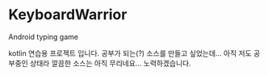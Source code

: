 # KeyboardWarrior
Android typing game

kotlin 연습용 프로젝트 입니다.
공부가 되는(?) 소스를 만들고 싶었는데...
아직 저도 공부중인 상태라 깔끔한 소스는 아직 무리네요... 노력하겠습니다.
